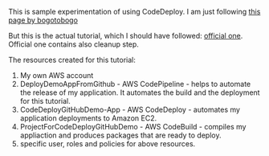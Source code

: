 This is sample experimentation of using CodeDeploy.
I am just following [this page by bogotobogo](https://www.bogotobogo.com/DevOps/AWS/aws-CodeDeploy-Deploy-an-Application-from-GitHub.php)

But this is the actual tutorial, which I should have followed: [official one](https://docs.aws.amazon.com/codedeploy/latest/userguide/tutorials-github-create-github-repository.html). Official one contains also cleanup step.

The resources created for this tutorial:
1. My own AWS account
1. DeployDemoAppFromGithub - AWS CodePipeline - helps to automate the release of my application. It automates the build and the deployment for this tutorial.
1. CodeDeployGitHubDemo-App - AWS CodeDeploy - automates my application deployments to Amazon EC2.
1. ProjectForCodeDeployGitHubDemo - AWS CodeBuild - compiles my appliaction and produces packages that are ready to deploy.
1. specific user, roles and policies for above resources.
